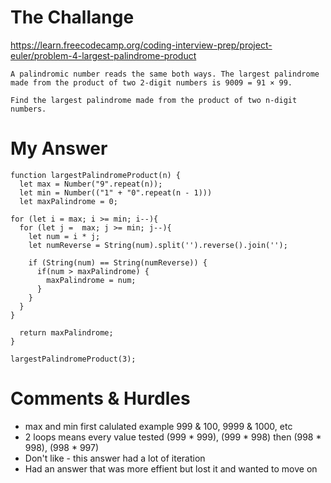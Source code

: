 # The Challange

https://learn.freecodecamp.org/coding-interview-prep/project-euler/problem-4-largest-palindrome-product

```
A palindromic number reads the same both ways. The largest palindrome made from the product of two 2-digit numbers is 9009 = 91 × 99.

Find the largest palindrome made from the product of two n-digit numbers.
```

# My Answer

```
function largestPalindromeProduct(n) {
  let max = Number("9".repeat(n));
  let min = Number(("1" + "0".repeat(n - 1)))
  let maxPalindrome = 0;

for (let i = max; i >= min; i--){
  for (let j =  max; j >= min; j--){
    let num = i * j;
    let numReverse = String(num).split('').reverse().join('');

    if (String(num) == String(numReverse)) {
      if(num > maxPalindrome) {
        maxPalindrome = num;
      }
    }
  }
}

  return maxPalindrome;
}

largestPalindromeProduct(3);
```

# Comments & Hurdles

* max and min first calulated example 999 & 100, 9999 & 1000, etc
* 2 loops means every value tested (999 * 999), (999 * 998) then (998 * 998), (998 * 997)
* Don't like - this answer had a lot of iteration
* Had an answer that was more effient but lost it and wanted to move on